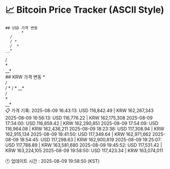 # 📈 Bitcoin Price Tracker (ASCII Style)
    ## USD 가격 변동 
           *  
      /   
      / * 
      /  *
    __*   
   /      
   *      
__*       
    ## KRW 가격 변동
           *  
      /   
      / * 
      /  *
    __*   
   /      
   *      
__*       
    📋 가격 기록:
    2025-08-09 16:43:13: USD 116,842.49 | KRW 162,267,343
2025-08-09 16:56:13: USD 116,776.22 | KRW 162,175,308
2025-08-09 17:34:00: USD 116,859.42 | KRW 162,290,851
2025-08-09 17:54:09: USD 116,964.08 | KRW 162,436,211
2025-08-09 18:23:38: USD 117,308.94 | KRW 162,915,134
2025-08-09 18:41:50: USD 117,349.64 | KRW 162,971,662
2025-08-09 18:54:45: USD 117,298.63 | KRW 162,900,819
2025-08-09 19:25:07: USD 117,788.89 | KRW 163,581,680
2025-08-09 19:45:52: USD 117,531.42 | KRW 163,224,105
2025-08-09 19:58:50: USD 117,423.34 | KRW 163,074,011
    
🕐 업데이트 시간 : 2025-08-09 19:58:50 (KST)
